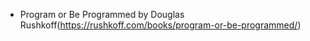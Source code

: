 - Program or Be Programmed by Douglas Rushkoff(https://rushkoff.com/books/program-or-be-programmed/)
